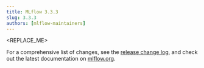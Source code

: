 ```yaml
---
title: MLflow 3.3.3
slug: 3.3.3
authors: [mlflow-maintainers]
---
```


<REPLACE_ME>

For a comprehensive list of changes, see the [release change log](https://github.com/mlflow/mlflow/releases/tag/v3.3.3), and check out the latest documentation on [mlflow.org](http://mlflow.org/).
